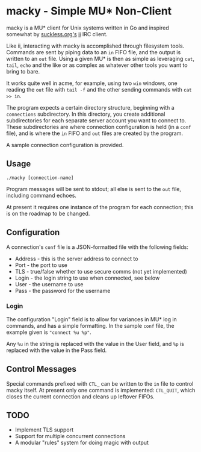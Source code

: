 macky - Simple MU* Non-Client
=====

macky is a MU* client for Unix systems written in Go and inspired somewhat by [suckless.org's](http://suckless.org) [ii](http://http://tools.suckless.org/ii/) IRC client.

Like ii, interacting with macky is accomplished through filesystem tools.  Commands are sent by piping data to an `in` FIFO file, and the output is written to an `out` file.  Using a given MU* is then as simple as leveraging `cat`, `tail`, `echo` and the like or as complex as whatever other tools you want to bring to bare.

It works quite well in acme, for example, using two `win` windows, one reading the `out` file with `tail -f` and the other sending commands with `cat >> in`.

The program expects a certain directory structure, beginning with a `connections` subdirectory.  In this directory, you create additional subdirectories for each separate server account you want to connect to.  These subdirectories are where connection configuration is held (in a `conf` file), and is where the `in` FIFO and `out` files are created by the program.

A sample connection configuration is provided.

## Usage

`./macky [connection-name]`

Program messages will be sent to stdout; all else is sent to the `out` file, including command echoes.

At present it requires one instance of the program for each connection; this is on the roadmap to be changed.

## Configuration

A connection's `conf` file is a JSON-formatted file with the following fields:

* Address - this is the server address to connect to
* Port - the port to use
* TLS - true/false whether to use secure comms (not yet implemented)
* Login - the login string to use when connected, see below
* User - the username to use
* Pass - the password for the username

### Login

The configuration "Login" field is to allow for variances in MU* log in commands, and has a simple formatting.  In the sample `conf` file, the example given is `"connect %u %p"`.

Any `%u` in the string is replaced with the value in the User field, and `%p` is replaced with the value in the Pass field.

## Control Messages

Special commands prefixed with `CTL_` can be written to the `in` file to control macky itself.  At present only one command is implemented: `CTL_QUIT`, which closes the current connection and cleans up leftover FIFOs.

## TODO

* Implement TLS support
* Support for multiple concurrent connections
* A modular "rules" system for doing magic with output